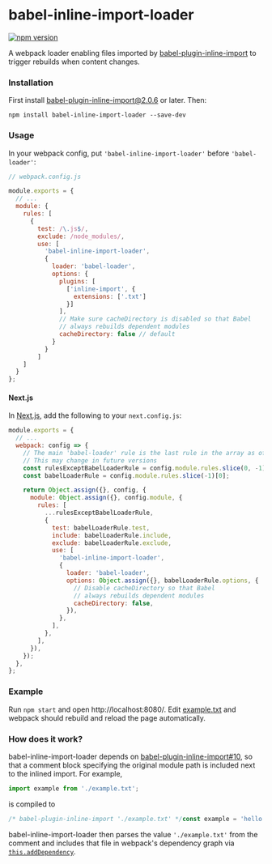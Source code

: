 # babel-inline-import-loader

[![npm version](https://img.shields.io/npm/v/babel-inline-import-loader.svg)](https://www.npmjs.com/package/babel-inline-import-loader)

A webpack loader enabling files imported by [babel-plugin-inline-import](https://github.com/quadric/babel-plugin-inline-import) to trigger rebuilds when content changes.

### Installation

First install [babel-plugin-inline-import@2.0.6](https://github.com/quadric/babel-plugin-inline-import) or later. Then:

```shell
npm install babel-inline-import-loader --save-dev
```

### Usage

In your webpack config, put `'babel-inline-import-loader'` before `'babel-loader'`:

```js
// webpack.config.js

module.exports = {
  // ...
  module: {
    rules: [
      {
        test: /\.js$/,
        exclude: /node_modules/,
        use: [
          'babel-inline-import-loader',
          {
            loader: 'babel-loader',
            options: {
              plugins: [
                ['inline-import', {
                  extensions: ['.txt']
                }]
              ],
              // Make sure cacheDirectory is disabled so that Babel
              // always rebuilds dependent modules
              cacheDirectory: false // default
            }
          }
        ]
    ]
  }
};
```

#### Next.js

In [Next.js](https://github.com/zeit/next.js), add the following to your `next.config.js`:

```js
module.exports = {
  // ...
  webpack: config => {
    // The main 'babel-loader' rule is the last rule in the array as of next@2.4.7
    // This may change in future versions
    const rulesExceptBabelLoaderRule = config.module.rules.slice(0, -1);
    const babelLoaderRule = config.module.rules.slice(-1)[0];

    return Object.assign({}, config, {
      module: Object.assign({}, config.module, {
        rules: [
          ...rulesExceptBabelLoaderRule,
          {
            test: babelLoaderRule.test,
            include: babelLoaderRule.include,
            exclude: babelLoaderRule.exclude,
            use: [
              'babel-inline-import-loader',
              {
                loader: 'babel-loader',
                options: Object.assign({}, babelLoaderRule.options, {
                  // Disable cacheDirectory so that Babel
                  // always rebuilds dependent modules
                  cacheDirectory: false,
                }),
              },
            ],
          },
        ],
      }),
    });
  },
};
```

### Example

Run `npm start` and open http://localhost:8080/. Edit [example.txt](example/example.txt) and webpack should rebuild and reload the page automatically.

### How does it work?

babel-inline-import-loader depends on [babel-plugin-inline-import#10](https://github.com/Quadric/babel-plugin-inline-import/pull/10), so that a comment block specifying the original module path is included next to the inlined import. For example,

```js
import example from './example.txt';
```
is compiled to
```js
/* babel-plugin-inline-import './example.txt' */const example = 'hello world';
```

babel-inline-import-loader then parses the value `'./example.txt'` from the comment and includes that file in webpack's dependency graph via [`this.addDependency`](https://webpack.js.org/api/loaders/#this-adddependency).
